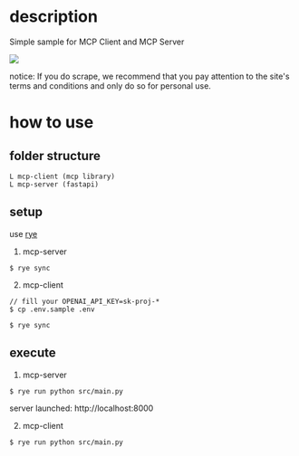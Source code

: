 # description
Simple sample for MCP Client and MCP Server

![](https://qiita-image-store.s3.ap-northeast-1.amazonaws.com/0/2266010/02527af1-32b8-4c8f-9229-7365cac18c9e.gif)

notice: If you do scrape, we recommend that you pay attention to the site's terms and conditions and only do so for personal use.

# how to use
## folder structure
```
L mcp-client (mcp library)
L mcp-server (fastapi)
```

## setup
use [rye](https://rye.astral.sh/)

1. mcp-server
```
$ rye sync
```

2. mcp-client
```
// fill your OPENAI_API_KEY=sk-proj-*
$ cp .env.sample .env

$ rye sync
```

## execute
1. mcp-server
```
$ rye run python src/main.py
```
server launched: http://localhost:8000

2. mcp-client
```
$ rye run python src/main.py
```
